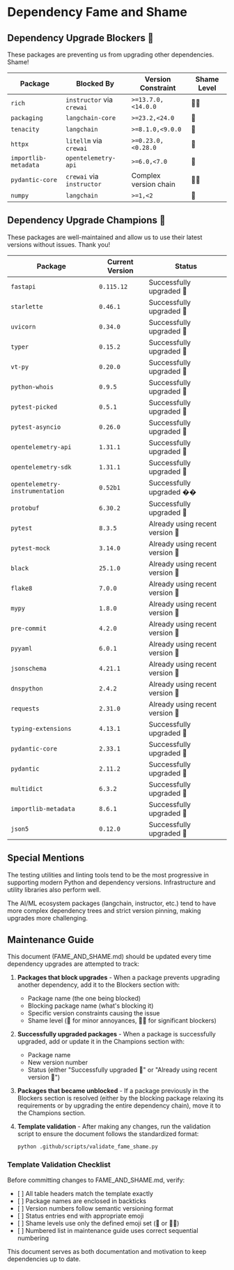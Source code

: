 # Dependency Fame and Shame

## Dependency Upgrade Blockers 🧐

These packages are preventing us from upgrading other dependencies. Shame!

| Package | Blocked By | Version Constraint | Shame Level |
|---------|------------|-------------------|-------------|
| `rich` | `instructor` via `crewai` | `>=13.7.0,<14.0.0` | 🧐🧐 |
| `packaging` | `langchain-core` | `>=23.2,<24.0` | 🧐 |
| `tenacity` | `langchain` | `>=8.1.0,<9.0.0` | 🧐 |
| `httpx` | `litellm` via `crewai` | `>=0.23.0,<0.28.0` | 🧐 |
| `importlib-metadata` | `opentelemetry-api` | `>=6.0,<7.0` | 🧐 |
| `pydantic-core` | `crewai` via `instructor` | Complex version chain | 🧐🧐 |
| `numpy` | `langchain` | `>=1,<2` | 🧐 |

## Dependency Upgrade Champions 🤩

These packages are well-maintained and allow us to use their latest versions without issues. Thank you!

| Package | Current Version | Status |
|---------|----------------|--------|
| `fastapi` | `0.115.12` | Successfully upgraded 🤩 |
| `starlette` | `0.46.1` | Successfully upgraded 🤩 |
| `uvicorn` | `0.34.0` | Successfully upgraded 🤩 |
| `typer` | `0.15.2` | Successfully upgraded 🤩 |
| `vt-py` | `0.20.0` | Successfully upgraded 🤩 |
| `python-whois` | `0.9.5` | Successfully upgraded 🤩 |
| `pytest-picked` | `0.5.1` | Successfully upgraded 🤩 |
| `pytest-asyncio` | `0.26.0` | Successfully upgraded 🤩 |
| `opentelemetry-api` | `1.31.1` | Successfully upgraded 🤩 |
| `opentelemetry-sdk` | `1.31.1` | Successfully upgraded 🤩 |
| `opentelemetry-instrumentation` | `0.52b1` | Successfully upgraded �� |
| `protobuf` | `6.30.2` | Successfully upgraded 🤩 |
| `pytest` | `8.3.5` | Already using recent version 🤩 |
| `pytest-mock` | `3.14.0` | Already using recent version 🤩 |
| `black` | `25.1.0` | Already using recent version 🤩 |
| `flake8` | `7.0.0` | Already using recent version 🤩 |
| `mypy` | `1.8.0` | Already using recent version 🤩 |
| `pre-commit` | `4.2.0` | Already using recent version 🤩 |
| `pyyaml` | `6.0.1` | Already using recent version 🤩 |
| `jsonschema` | `4.21.1` | Already using recent version 🤩 |
| `dnspython` | `2.4.2` | Already using recent version 🤩 |
| `requests` | `2.31.0` | Already using recent version 🤩 |
| `typing-extensions` | `4.13.1` | Successfully upgraded 🤩 |
| `pydantic-core` | `2.33.1` | Successfully upgraded 🤩 |
| `pydantic` | `2.11.2` | Successfully upgraded 🤩 |
| `multidict` | `6.3.2` | Successfully upgraded 🤩 |
| `importlib-metadata` | `8.6.1` | Successfully upgraded 🤩 |
| `json5` | `0.12.0` | Successfully upgraded 🤩 |

## Special Mentions

The testing utilities and linting tools tend to be the most progressive in supporting modern Python and dependency versions. Infrastructure and utility libraries also perform well.

The AI/ML ecosystem packages (langchain, instructor, etc.) tend to have more complex dependency trees and strict version pinning, making upgrades more challenging.

## Maintenance Guide

This document (FAME_AND_SHAME.md) should be updated every time dependency upgrades are attempted to track:

1. **Packages that block upgrades** - When a package prevents upgrading another dependency, add it to the Blockers section with:

   - Package name (the one being blocked)
   - Blocking package name (what's blocking it)
   - Specific version constraints causing the issue
   - Shame level (🧐 for minor annoyances, 🧐🧐 for significant blockers)

1. **Successfully upgraded packages** - When a package is successfully upgraded, add or update it in the Champions section with:

   - Package name
   - New version number
   - Status (either "Successfully upgraded 🤩" or "Already using recent version 🤩")

1. **Packages that became unblocked** - If a package previously in the Blockers section is resolved (either by the blocking package relaxing its requirements or by upgrading the entire dependency chain), move it to the Champions section.

1. **Template validation** - After making any changes, run the validation script to ensure the document follows the standardized format:

   ```bash
   python .github/scripts/validate_fame_shame.py
   ```

### Template Validation Checklist

Before committing changes to FAME_AND_SHAME.md, verify:

- \[ \] All table headers match the template exactly
- \[ \] Package names are enclosed in backticks
- \[ \] Version numbers follow semantic versioning format
- \[ \] Status entries end with appropriate emoji
- \[ \] Shame levels use only the defined emoji set (🧐 or 🧐🧐)
- \[ \] Numbered list in maintenance guide uses correct sequential numbering

This document serves as both documentation and motivation to keep dependencies up to date.
